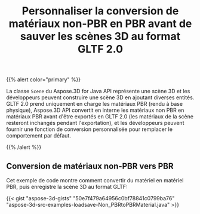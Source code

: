 ﻿---
title: Personnaliser la conversion de matériaux non-PBR en PBR avant de sauver les scènes 3D au format GLTF 2.0
type: docs
weight: 50
url: /fr/java/customize-non-pbr-to-pbr-materials-conversion-before-saving-3d-scenes-to-gltf-2-0-format/
description: La classe Scène du Aspose.3D for Java API représente une scène 3D et les développeurs peuvent construire une scène 3D en ajoutant diverses entités.
---
{{% alert color="primary" %}} 

La classe `Scene` du Aspose.3D for Java API représente une scène 3D et les développeurs peuvent construire une scène 3D en ajoutant diverses entités. GLTF 2.0 prend uniquement en charge les matériaux PBR (rendu à base physique), Aspose.3D API convertit en interne les matériaux non PBR en matériaux PBR avant d'être exportés en GLTF 2.0 (les matériaux de la scène resteront inchangés pendant l'exportation), et les développeurs peuvent fournir une fonction de conversion personnalisée pour remplacer le comportement par défaut.

{{% /alert %}} 
## **Conversion de matériaux non-PBR vers PBR**
Cet exemple de code montre comment convertir du matériel en matériel PBR, puis enregistre la scène 3D au format GLTF:

{{< gist "aspose-3d-gists" "50e7f479a64956c0bf78841c0799ba76" "aspose-3d-src-examples-loadsave-Non_PBRtoPBRMaterial.java" >}}

